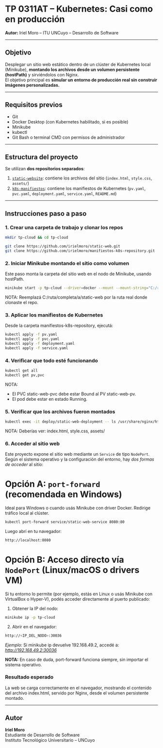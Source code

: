 # TP 0311AT – Kubernetes: Casi como en producción  
**Autor:** Iriel Moro – ITU UNCuyo – Desarrollo de Software

---

## Objetivo

Desplegar un sitio web estático dentro de un clúster de Kubernetes local (Minikube), **montando los archivos desde un volumen persistente (hostPath)** y sirviéndolos con Nginx.  
El objetivo principal es **simular un entorno de producción real sin construir imágenes personalizadas.**

----

## Requisitos previos

- Git
- Docker Desktop (con Kubernetes habilitado, si es posible)
- Minikube
- kubectl
- Git Bash o terminal CMD con permisos de administrador

----

## Estructura del proyecto

Se utilizan **dos repositorios separados**:

1. [`static-website`](https://github.com/irielmoro/static-web): contiene los archivos del sitio (`index.html`, `style.css`, `assets/`)
2. [`k8s-manifiestos`](https://github.com/irielmoro/manifiestos-k8s-repository): contiene los manifiestos de Kubernetes (`pv.yaml`, `pvc.yaml`, `deployment.yaml`, `service.yaml`, `README.md`)

----

## Instrucciones paso a paso

### 1. Crear una carpeta de trabajo y clonar los repos

```bash
mkdir tp-cloud && cd tp-cloud

git clone https://github.com/irielmoro/static-web.git
git clone https://github.com/irielmoro/manifiestos-k8s-repository.git
```

### 2. Iniciar Minikube montando el sitio como volumen
Este paso monta la carpeta del sitio web en el nodo de Minikube, usando hostPath.

```bash
minikube start -p tp-cloud --driver=docker --mount --mount-string="C:/ruta/completa/a/static-web:/mnt/web"
```
NOTA: Reemplazá C:/ruta/completa/a/static-web por la ruta real donde clonaste el repo.


### 3. Aplicar los manifiestos de Kubernetes
Desde la carpeta manifiestos-k8s-repository, ejecutá:

```bash
kubectl apply -f pv.yaml
kubectl apply -f pvc.yaml
kubectl apply -f deployment.yaml
kubectl apply -f service.yaml
```

### 4. Verificar que todo esté funcionando

```bash
kubectl get all
kubectl get pv,pvc
```
NOTA: 
- El PVC static-web-pvc debe estar Bound al PV static-web-pv.
- El pod debe estar en estado Running.


### 5. Verificar que los archivos fueron montados

```bash
kubectl exec -it deploy/static-web-deployment -- ls /usr/share/nginx/html
```
NOTA: Deberías ver: index.html, style.css, assets/


### 6. Acceder al sitio web
Este proyecto expone el sitio web mediante un `Service` de tipo `NodePort`. Según el sistema operativo y la configuración del entorno, hay *dos formas de acceder* al sitio:

# Opción A: `port-forward` (recomendada en Windows)
Ideal para Windows o cuando usás Minikube con driver Docker. Redirige tráfico local al clúster.

```bash
kubectl port-forward service/static-web-service 8080:80
```

Luego abrí en tu navegador:

```bash
http://localhost:8080
```

# Opción B: Acceso directo vía `NodePort` (Linux/macOS o drivers VM)
Si tu entorno lo permite (por ejemplo, estás en Linux o usás Minikube con VirtualBox o Hyper-V), podés acceder directamente al puerto publicado:

1. Obtener la IP del nodo:

```bash
minikube ip -p tp-cloud
```

2. Abrir en el navegador:

```bash
http://<IP_DEL_NODO>:30036
```
*Ejemplo:*
Si minikube ip devuelve 192.168.49.2, accedé a: *http://192.168.49.2:30036*

**NOTA:**
En caso de duda, port-forward funciona siempre, sin importar el sistema operativo.


### Resultado esperado
La web se carga correctamente en el navegador, mostrando el contenido del archivo index.html, servido por Nginx, desde el volumen persistente montado.


----


## Autor

**Iriel Moro**  
Estudiante de Desarrollo de Software  
Instituto Tecnológico Universitario – UNCuyo
